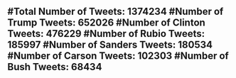 #Total Number of Tweets: 1374234 
#Number of Trump Tweets: 652026
#Number of Clinton Tweets: 476229
#Number of Rubio Tweets: 185997
#Number of Sanders Tweets: 180534
#Number of Carson Tweets: 102303
#Number of Bush Tweets: 68434
---
